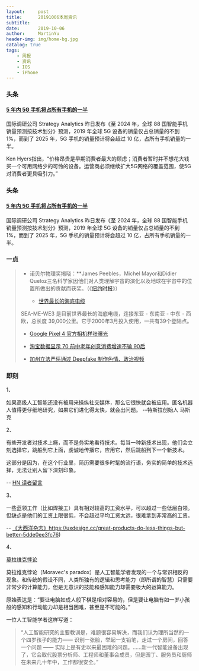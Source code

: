 ```yaml
---
layout:     post
title:      20191006本周资讯
subtitle:   
date:       2019-10-06
author:     MartinYu
header-img: img/home-bg.jpg
catalog: true
tags:
    - 周报
    - 资讯
    - IOS
    - iPhone
---
```


### 头条

#### [5 年内 5G 手机将占所有手机的一半](https://mp.weixin.qq.com/s/Uie8tiq-1q49t_Whp4AdfA)

国际调研公司 Strategy Analytics 昨日发布《至 2024 年，全球 88 国智能手机销量预测按技术划分》预测，2019 年全球 5G 设备的销量仅占总销量的不到 1%，而到了 2025 年，5G 手机的销量预计将会超过 10 亿，占所有手机销量的一半。

Ken Hyers指出，“价格昂贵是早期消费者最大的顾虑；消费者暂时并不想花大钱买一个可用网络少的可怜的设备。运营商必须继续扩大5G网络的覆盖范围，使5G对消费者更具吸引力。”

### 头条

#### [5 年内 5G 手机将占所有手机的一半](https://mp.weixin.qq.com/s/Uie8tiq-1q49t_Whp4AdfA)

国际调研公司 Strategy Analytics 昨日发布《至 2024 年，全球 88 国智能手机销量预测按技术划分》预测，2019 年全球 5G 设备的销量仅占总销量的不到 1%，而到了 2025 年，5G 手机的销量预计将会超过 10 亿，占所有手机销量的一半。



### 一点

> - 诺贝尔物理奖揭晓：**James Peebles，Michel Mayor和Didier Queloz三名科学家因他们对人类理解宇宙的演化以及地球在宇宙中的位置所做出的贡献而获奖。（《[纽约时报](https://www.nytimes.com/2019/10/08/science/nobel-physics.html)》）
>
>   - [世界最长的海底电缆](https://en.wikipedia.org/wiki/SEA-ME-WE_3)
>
> SEA-ME-WE3 是目前世界最长的海底电缆，连接东亚 - 东南亚 - 中东 - 西欧，总长度 39,000公里。它于2000年3月投入使用，一共有39个登陆点。
>
>   - [Google Pixel 4 官方相机样张曝光](https://9to5google.com/2019/10/02/exclusive-pixel-4-camera-samples/)
>
> - [淘宝数据显示 70 前中老年创意消费增速不输 90后](https://36kr.com/newsflashes/185670)
>
> - [加州立法严惩通过 Deepfake 制作色情、政治视频](https://www.nbcbayarea.com/news/local/California-Bans-Distributing-Deepfake-Videos-Before-Elections-562250481.html)



### 即刻

1、

如果高级人工智能还没有被用来操纵社交媒体，那么它很快就会被应用。匿名机器人值得更仔细地研究，如果它们进化得太快，就会出问题。
--特斯拉创始人 马斯克

2、

有些开发者对技术上瘾，而不是务实地看待技术。每当一种新技术出现，他们会立刻选择它，跳船到它上面，虔诚地传播它，应用它，然后跳船到下一个新技术。

这部分是因为，在这个行业里，简历需要很多时髦的流行语，务实的简单的技术选择，无法让别人留下深刻印象。

-- [HN 读者留言](https://news.ycombinator.com/item?id=20916310)

3、

一些蓝领工作（比如焊接工）具有相对较高的工资水平，可以超过一些低层白领。但缺点是他们的工资上限很低，不会超过平均工资太远，很难拿到非常高的工资。

-- [《大西洋杂志》](https://www.theatlantic.com/education/archive/2019/09/welding-doesnt-pay-as-well-as-republicans-think/597733/)https://uxdesign.cc/great-products-do-less-things-but-better-5dde0ee3fc76)

4、

[莫拉维克悖论](https://zh.wikipedia.org/wiki/莫拉維克悖論)

莫拉维克悖论（Moravec's paradox）是人工智能学者发现的一个与常识相反的现象。和传统的假设不同，人类所独有的逻辑和思考能力（即所谓的智慧）只需要非常少的计算能力，但是无意识的技能和感知能力却需要极大的运算能力。

原始表达是：“要让电脑如成人般下棋是相对容易的，但是要让电脑有如一岁小孩般的感知和行动能力却是相当困难，甚至是不可能的。”

一位人工智能学者这样写道：

> “人工智能研究的主要教训是，难题很容易解决，而我们认为理所当然的一个四岁孩子的能力—— 识别一张脸，举起一支铅笔，走过一个房间，回答一个问题 —— 实际上是有史以来最困难的问题。……新一代智能设备出现了，它会取代股票分析师、工程师和董事会成员，但是园丁、服务员和厨师在未来几十年中，工作都很安全。”


